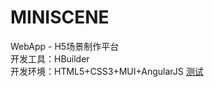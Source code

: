 # MINISCENE
WebApp - H5场景制作平台<br/>
开发工具：HBuilder<br />
开发环境：HTML5+CSS3+MUI+AngularJS
<a href="www.baidu.com">测试</a>